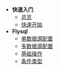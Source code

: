 * **快速入门**
    * [总览](/zh-cn/README.md)
    * [快速开始](/zh-cn/快速开始.md)
* **Flysql**
    * [单数据源配置](/zh-cn/flysql-单数据源配置.md)
    * [多数据源配置](/zh-cn/flysql-多数据源配置.md)
    * [基础操作](/zh-cn/flysql-基础操作.md)
    * [条件类型](/zh-cn/flysql-条件类型.md)
